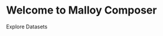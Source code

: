 # Welcome to Malloy Composer

Explore Datasets

<!-- malloy-app 
  app="names" 
  name="USA Baby Names" 
  description="All births in the USA since 1910 by state, first name, and gender" 
-->

<!-- malloy-app 
  app="ecommerce" 
  name="eCommerce" 
  description="Example Transactional data for an eCommerce business" 
-->

<!-- malloy-app 
  app="faa" 
  name="FAA" 
  description="A subset of the NTSB Flights Dataset, with information about flights, carriers, aircrafts, and more." 
-->

<!-- malloy-app 
  app="hackernews" 
  name="Hacker News" 
  description="Posts from news.ycombinator.com" 
-->

<!-- malloy-app 
  app="iowa" 
  name="Iowa Liquor Store Purchases" 
  description="Public data from state owned Iowa Liquor Stores" 
-->

<!-- malloy-app 
  app="recalls" 
  name="Automobile Recalls" 
  description="Public data from data.gov on automobile recalls" 
-->